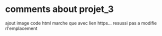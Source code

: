 # comments about projet_3

ajout image code html
marche que avec lien https...
resussi pas a modifie rl'emplacement
